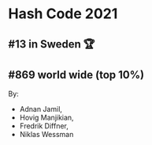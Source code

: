 # Hash Code 2021
## \#13 in Sweden  :trophy:
## \#869 world wide (top 10%)

By:
* Adnan Jamil,
* Hovig Manjikian,
* Fredrik Diffner,
* Niklas Wessman
